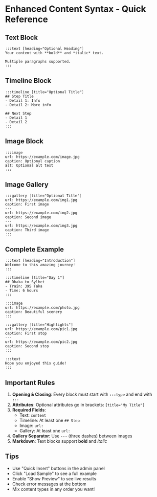 # Enhanced Content Syntax - Quick Reference

## Text Block

```
:::text [heading="Optional Heading"]
Your content with **bold** and *italic* text.

Multiple paragraphs supported.
:::
```

## Timeline Block

```
:::timeline [title="Optional Title"]
## Step Title
- Detail 1: Info
- Detail 2: More info

## Next Step
- Detail 1
- Detail 2
:::
```

## Image Block

```
:::image
url: https://example.com/image.jpg
caption: Optional caption
alt: Optional alt text
:::
```

## Image Gallery

```
:::gallery [title="Optional Title"]
url: https://example.com/img1.jpg
caption: First image
---
url: https://example.com/img2.jpg
caption: Second image
---
url: https://example.com/img3.jpg
caption: Third image
:::
```

## Complete Example

```
:::text [heading="Introduction"]
Welcome to this amazing journey!
:::

:::timeline [title="Day 1"]
## Dhaka to Sylhet
- Train: 395 Taka
- Time: 6 hours
:::

:::image
url: https://example.com/photo.jpg
caption: Beautiful scenery
:::

:::gallery [title="Highlights"]
url: https://example.com/pic1.jpg
caption: First stop
---
url: https://example.com/pic2.jpg
caption: Second stop
:::

:::text
Hope you enjoyed this guide!
:::
```

## Important Rules

1. **Opening & Closing**: Every block must start with `:::type` and end with `:::`
2. **Attributes**: Optional attributes go in brackets: `[title="My Title"]`
3. **Required Fields**:
   - Text: `content`
   - Timeline: At least one `## Step`
   - Image: `url:`
   - Gallery: At least one `url:`
4. **Gallery Separator**: Use `---` (three dashes) between images
5. **Markdown**: Text blocks support **bold** and _italic_

## Tips

- Use "Quick Insert" buttons in the admin panel
- Click "Load Sample" to see a full example
- Enable "Show Preview" to see live results
- Check error messages at the bottom
- Mix content types in any order you want!
